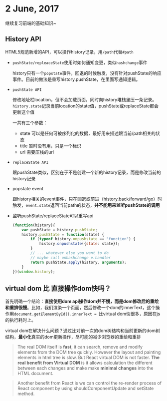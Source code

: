 # 2 June, 2017

继续复习前端的基础知识~

## History API

HTML5规范新增的API，可以操作history记录，用`/path`代替`#path`

- `pushState/repleaceState`使用时如何通知变更，类似`hashchange`事件

	history只有一个`popstate`事件，回退的时候触发，没有针对pushState的响应事件。目前的做法是重写history.pushState，在里面写通知逻辑。
- `pushState API`

	修改地址栏location，但不会加载页面，同时向history堆栈里压一条记录。`history.state`记录当前location的state值，pushState或replaceState都会更新这个值

	一共有三个参数：

	- state 可以是任何可被序列化的数据，最好用来描述跟当前/path相关的状态
	- title 暂时没有用，只是一个标识
	- url 需要压栈的url
- `replaceState API`

	跟pushState类似，区别在于不是创建一个新的history记录，而是修改当前的history记录

- popstate event

	跟history相关的event事件，只在回退或前进（history.back/forward/go）时触发，`event.state`返回当前path的状态，**并不能用来监听pushState的调用**
- 监听pushState/replaceState可以重写api

	```js
	(function(history){
	    var pushState = history.pushState;
	    history.pushState = function(state) {
	        if (typeof history.onpushstate == "function") {
	            history.onpushstate({state: state});
	        }
	        // ... whatever else you want to do
	        // maybe call onhashchange e.handler
	        return pushState.apply(history, arguments);
	    }
	})(window.history);
	```

## virtual dom 比 直接操作dom快吗？

首先明确一个结论：**直接使用dom api操作dom并不慢，而是dom修改后的重绘和重排很慢**。比如，我们渲染一个页面，然后修改一个dom的innerText，这个操作用`document.getElementById().innerText = `比virtual dom快很多，原因在js的执行耗时上。

virtual dom在解决什么问题？通过比对前一次的dom树结构和当前更新的dom树结构，**最小化**真实的dom更新操作，尽可能的减少浏览器的重绘和重排

> The real DOM itself is **fast**, it can search, remove and modify elements from the DOM tree quickly. However the layout and painting elements in html tree is slow. But React virtual DOM is not faster. **The real benefit from Virtual DOM** is it allows calculation the different between each changes and make make **minimal changes** into the HTML document.

> Another benefit from React is we can control the re-render process of React component by using shouldComponentUpdate and setState method.
